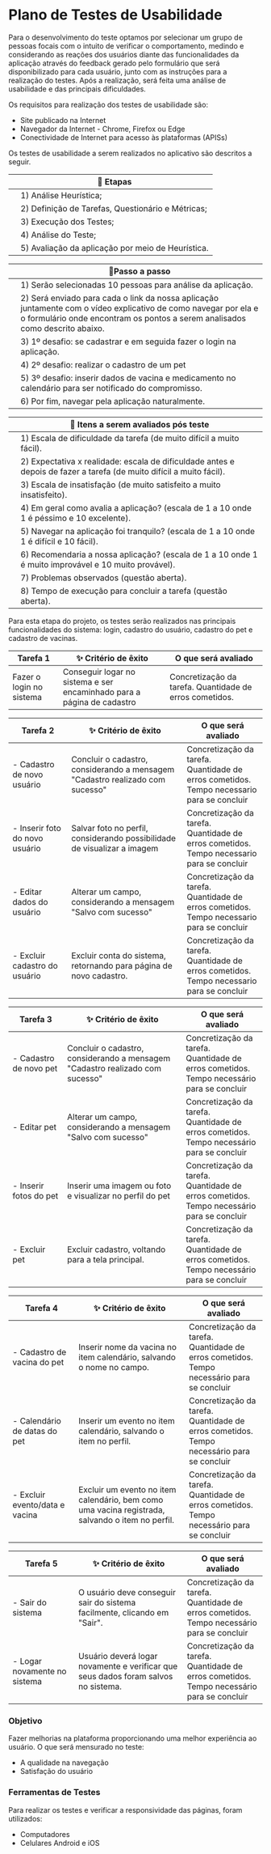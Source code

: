 # Plano de Testes de Usabilidade

Para o desenvolvimento do teste optamos por selecionar um grupo de pessoas focais com o intuito de verificar o comportamento, medindo e considerando as reações dos usuários diante das funcionalidades da aplicação através do feedback gerado pelo formulário que será disponibilizado para cada usuário, junto com as instruções para a realização do testes. 
Após a realização, será feita uma análise de usabilidade e das principais dificuldades. 

Os requisitos para realização dos testes de usabilidade são:
- Site publicado na Internet
- Navegador da Internet - Chrome, Firefox ou Edge
- Conectividade de Internet para acesso às plataformas (APISs) 

Os testes de usabilidade a serem realizados no aplicativo são descritos a seguir. 

|   | **📌 Etapas** 
| ------------------- | ------------------- |
||1) Análise Heurística;
||2) Definição de Tarefas, Questionário e Métricas;
||3) Execução dos Testes;
||4) Análise do Teste;
||5) Avaliação da aplicação por meio de Heurística.

|   | **📌Passo a passo** 
| ------------------- | ------------------- |
||1) Serão selecionadas 10 pessoas para análise da aplicação.
||2) Será enviado para cada o link da nossa aplicação juntamente com o vídeo explicativo de como navegar por ela e o formulário onde encontram os pontos a serem analisados como descrito abaixo.
||3) 1º desafio: se cadastrar e em seguida fazer o login na aplicação.
||4) 2º desafio: realizar o cadastro de um pet
||5) 3º desafio: inserir dados de vacina e medicamento no calendário para ser notificado do compromisso.
||6) Por fim, navegar pela aplicação naturalmente.

|   | **📌 Itens a serem avaliados pós teste** 
| ------------------- | ------------------- |
||1) Escala de dificuldade da tarefa (de muito difícil a muito fácil).
||2) Expectativa x realidade: escala de dificuldade antes e depois de fazer a tarefa (de muito difícil a muito fácil).
||3) Escala de insatisfação (de muito satisfeito a muito insatisfeito).
||4) Em geral como avalia a aplicação? (escala de 1 a 10 onde 1 é péssimo e 10 excelente).
||5) Navegar na aplicação foi tranquilo? (escala de 1 a 10 onde 1 é difícil e 10 fácil).
||6) Recomendaria a nossa aplicação?  (escala de 1 a 10 onde 1 é muito improvável e 10 muito provável).
||7) Problemas observados (questão aberta).
||8) Tempo de execução para concluir a tarefa (questão aberta).

Para esta etapa do projeto, os testes serão realizados nas principais funcionalidades do sistema: login, cadastro do usuário, cadastro do pet e cadastro de vacinas. 

|Tarefa 1| ✨ Critério de êxito                                                   | O que será avaliado |
|--------|-----------------------------------------------------------------------|---------------------|
|Fazer o login no sistema | Conseguir logar no sistema e ser encaminhado para a página de cadastro |Concretização da tarefa. Quantidade de erros cometidos.

| Tarefa 2                       | ✨ Critério de êxito                                                           | O que será avaliado |
|--------------------------------|-------------------------------------------------------------------------------|---------------------|
| - Cadastro de novo usuário     | Concluir o cadastro, considerando a mensagem "Cadastro realizado com sucesso" |Concretização da tarefa. <br/>Quantidade de erros cometidos. <br/>Tempo necessario para se concluir|
| - Inserir foto do novo usuário | Salvar foto no perfil, considerando possibilidade de visualizar a imagem      |Concretização da tarefa. <br/>Quantidade de erros cometidos. <br/>Tempo necessario para se concluir|
| - Editar dados do usuário      | Alterar um campo, considerando a mensagem "Salvo com sucesso"                 |Concretização da tarefa. <br/>Quantidade de erros cometidos. <br/>Tempo necessario para se concluir|
| - Excluir cadastro do usuário  | Excluir conta do sistema, retornando para página de novo cadastro.            |Concretização da tarefa. <br/>Quantidade de erros cometidos. <br/>Tempo necessario para se concluir|

| Tarefa 3               | ✨ Critério de êxito                                                           | O que será avaliado |
|------------------------|-------------------------------------------------------------------------------|---------------------|
| - Cadastro de novo pet | Concluir o cadastro, considerando a mensagem "Cadastro realizado com sucesso" |Concretização da tarefa. <br/>Quantidade de erros cometidos. <br/>Tempo necessário para se concluir|
| - Editar pet           | Alterar um campo, considerando a mensagem "Salvo com sucesso"                 |Concretização da tarefa. <br/>Quantidade de erros cometidos. <br/>Tempo necessário para se concluir|
| - Inserir fotos do pet | Inserir uma imagem ou foto e visualizar no perfil do pet                      |Concretização da tarefa. <br/>Quantidade de erros cometidos. <br/>Tempo necessário para se concluir|
| - Excluir pet          | Excluir cadastro, voltando para a tela principal.                             |Concretização da tarefa. <br/>Quantidade de erros cometidos. <br/>Tempo necessário para se concluir|

| Tarefa 4                       | ✨ Critério de êxito                                                                              | O que será avaliado |
|--------------------------------|--------------------------------------------------------------------------------------------------|---------------------|
| - Cadastro de vacina do pet    | Inserir nome da vacina no item calendário, salvando o nome no campo.                             |Concretização da tarefa. <br/>Quantidade de erros cometidos. <br/>Tempo necessário para se concluir|
| - Calendário de datas do pet   | Inserir um evento no item calendário, salvando o item no perfil.                                 |Concretização da tarefa. <br/>Quantidade de erros cometidos. <br/>Tempo necessário para se concluir|
| - Excluir evento/data e vacina | Excluir um evento no item calendário, bem como uma vacina registrada, salvando o item no perfil. |Concretização da tarefa. <br/>Quantidade de erros cometidos. <br/>Tempo necessário para se concluir|

| Tarefa 5                     | ✨ Critério de êxito                                                                | O que será avaliado |
|------------------------------|------------------------------------------------------------------------------------|---------------------|
| - Sair do sistema            | O usuário deve conseguir sair do sistema facilmente, clicando em "Sair".           |Concretização da tarefa. <br/>Quantidade de erros cometidos. <br/>Tempo necessário para se concluir|
| - Logar novamente no sistema | Usuário deverá logar novamente e verificar que seus dados foram salvos no sistema. |Concretização da tarefa. <br/>Quantidade de erros cometidos. <br/>Tempo necessário para se concluir|

### Objetivo

Fazer melhorias na plataforma proporcionando uma melhor experiência ao usuário. O que será mensurado no teste:

- A qualidade na navegação
- Satisfação do usuário

### Ferramentas de Testes
Para realizar os testes e verificar a responsividade das páginas, foram utilizados:
- Computadores
- Celulares Android e iOS

